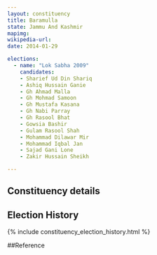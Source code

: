 ```yaml
---
layout: constituency
title: Baramulla
state: Jammu And Kashmir
mapimg: 
wikipedia-url: 
date: 2014-01-29

elections: 
  - name: "Lok Sabha 2009"
    candidates: 
    - Sharief Ud Din Shariq 
    - Ashiq Hussain Ganie 
    - Gh Ahmad Malla 
    - Gh Mohmad Samoon 
    - Gh Mustafa Kasana 
    - Gh Nabi Parray 
    - Gh Rasool Bhat 
    - Gowsia Bashir 
    - Gulam Rasool Shah 
    - Mohammad Dilawar Mir 
    - Mohammad Iqbal Jan 
    - Sajad Gani Lone 
    - Zakir Hussain Sheikh 

---
```

## Constituency details


## Election History
{% include constituency_election_history.html %}

##Reference

